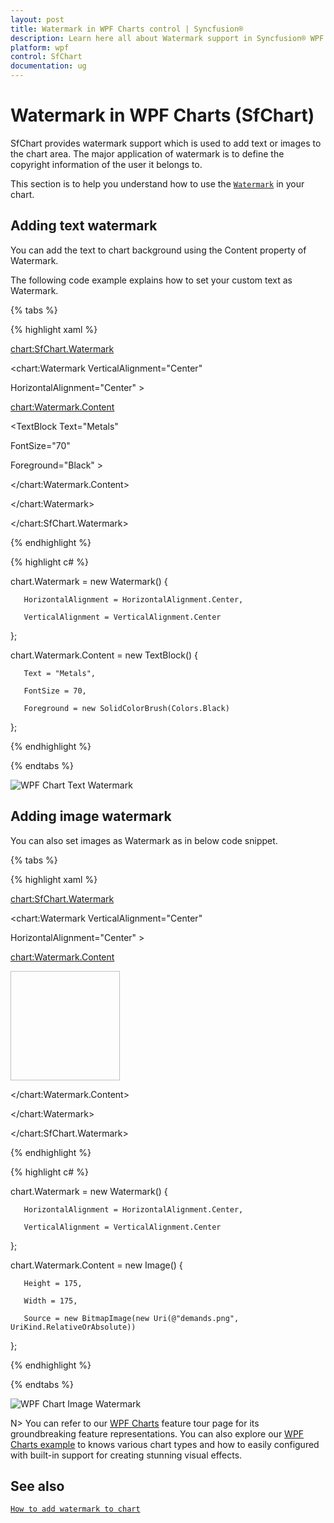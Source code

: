 ```yaml
---
layout: post
title: Watermark in WPF Charts control | Syncfusion®
description: Learn here all about Watermark support in Syncfusion® WPF Charts (SfChart) control, its elements and more details.
platform: wpf
control: SfChart
documentation: ug
---
```


# Watermark in WPF Charts (SfChart)

SfChart provides watermark support which is used to add text or images to the chart area. The major application of watermark is to define the copyright information of the user it belongs to.

This section is to help you understand how to use the [`Watermark`](https://help.syncfusion.com/cr/wpf/Syncfusion.UI.Xaml.Charts.SfChart.html#Syncfusion_UI_Xaml_Charts_SfChart_Watermark) in your chart.

## Adding text watermark

You can add the text to chart background using the Content property of Watermark.

The following code example explains how to set your custom text as Watermark.

{% tabs %}

{% highlight xaml %}

<chart:SfChart.Watermark>

<chart:Watermark VerticalAlignment="Center"         

HorizontalAlignment="Center" >

<chart:Watermark.Content>

<TextBlock Text="Metals"  

FontSize="70"

Foreground="Black" >

</TextBlock>

</chart:Watermark.Content>

</chart:Watermark>

</chart:SfChart.Watermark>

{% endhighlight %}

{% highlight c# %}

chart.Watermark = new Watermark()
{

       HorizontalAlignment = HorizontalAlignment.Center,

       VerticalAlignment = VerticalAlignment.Center

};

chart.Watermark.Content = new TextBlock()
{

       Text = "Metals",

       FontSize = 70,

       Foreground = new SolidColorBrush(Colors.Black)

};

{% endhighlight %}

{% endtabs %}

![WPF Chart Text Watermark](Watermark_images/wpf-chart-text-watermark.png)

## Adding image watermark

You can also set images as Watermark as in below code snippet.

{% tabs %}

{% highlight xaml %}

<chart:SfChart.Watermark>

<chart:Watermark VerticalAlignment="Center"               

HorizontalAlignment="Center" >

<chart:Watermark.Content>

<Image Source="demands.png" Height="175" Width="175"/>

</chart:Watermark.Content>

</chart:Watermark>

</chart:SfChart.Watermark>

{% endhighlight %}

{% highlight c# %}

chart.Watermark = new Watermark()
{

       HorizontalAlignment = HorizontalAlignment.Center,

       VerticalAlignment = VerticalAlignment.Center

};

chart.Watermark.Content = new Image()
{

       Height = 175,

       Width = 175,

       Source = new BitmapImage(new Uri(@"demands.png", UriKind.RelativeOrAbsolute))

};

{% endhighlight %}

{% endtabs %}

![WPF Chart Image Watermark](Watermark_images/wpf-chart-image-watermark.png)

N> You can refer to our [WPF Charts](https://www.syncfusion.com/wpf-controls/charts) feature tour page for its groundbreaking feature representations. You can also explore our [WPF Charts example](https://github.com/syncfusion/wpf-demos) to knows various chart types and how to easily configured with built-in support for creating stunning visual effects.

## See also

[`How to add watermark to chart`](https://www.syncfusion.com/kb/5225/how-to-add-watermark-to-chart)

